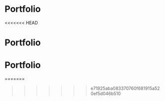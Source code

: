 # Portfolio
<<<<<<< HEAD
# Portfolio
# Portfolio
=======
>>>>>>> e71925aba083370760f681915a520ef5d046b510
